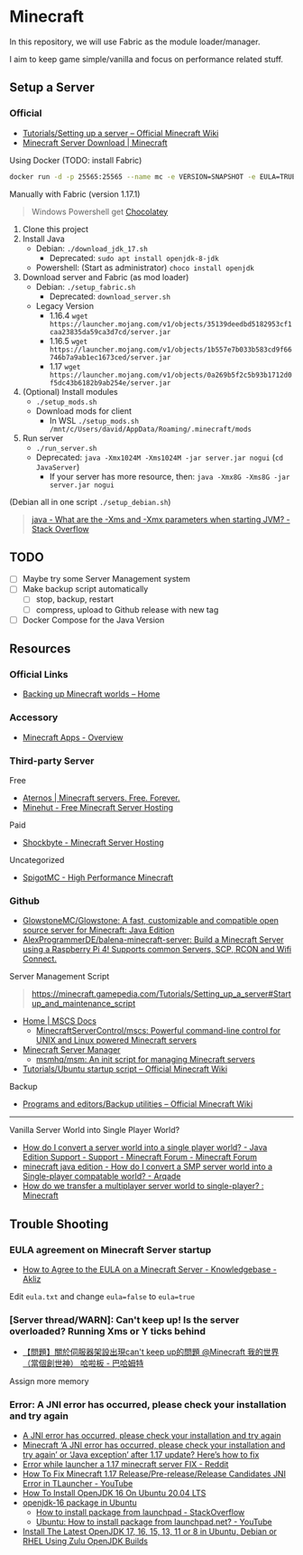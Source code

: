 # Minecraft

In this repository, we will use Fabric as the module loader/manager.

I aim to keep game simple/vanilla and focus on performance related stuff.

## Setup a Server

### Official

* [Tutorials/Setting up a server – Official Minecraft Wiki](https://minecraft.gamepedia.com/Tutorials/Setting_up_a_server)
* [Minecraft Server Download | Minecraft](https://www.minecraft.net/en-us/download/server)

Using Docker (TODO: install Fabric)

```sh
docker run -d -p 25565:25565 --name mc -e VERSION=SNAPSHOT -e EULA=TRUE itzg/minecraft-server
```

Manually with Fabric (version 1.17.1)

> Windows Powershell get [Chocolatey](https://chocolatey.org/install)

1. Clone this project
2. Install Java
   * Debian: `./download_jdk_17.sh`
     * Deprecated: `sudo apt install openjdk-8-jdk`
   * Powershell: (Start as administrator) `choco install openjdk`
3. Download server and Fabric (as mod loader)
   * Debian: `./setup_fabric.sh`
     * Deprecated: `download_server.sh`
   * Legacy Version
     * 1.16.4 `wget https://launcher.mojang.com/v1/objects/35139deedbd5182953cf1caa23835da59ca3d7cd/server.jar`
     * 1.16.5 `wget https://launcher.mojang.com/v1/objects/1b557e7b033b583cd9f66746b7a9ab1ec1673ced/server.jar`
     * 1.17 `wget https://launcher.mojang.com/v1/objects/0a269b5f2c5b93b1712d0f5dc43b6182b9ab254e/server.jar`
4. (Optional) Install modules
   * `./setup_mods.sh`
   * Download mods for client
     * In WSL `./setup_mods.sh /mnt/c/Users/david/AppData/Roaming/.minecraft/mods`
5. Run server
   * `./run_server.sh`
   * Deprecated: `java -Xmx1024M -Xms1024M -jar server.jar nogui` (`cd JavaServer`)
     * If your server has more resource, then: `java -Xmx8G -Xms8G -jar server.jar nogui`

(Debian all in one script `./setup_debian.sh`)

> [java - What are the -Xms and -Xmx parameters when starting JVM? - Stack Overflow](https://stackoverflow.com/questions/14763079/what-are-the-xms-and-xmx-parameters-when-starting-jvm)

## TODO

* [ ] Maybe try some Server Management system
* [ ] Make backup script automatically
  * [ ] stop, backup, restart
  * [ ] compress, upload to Github release with new tag
* [ ] Docker Compose for the Java Version

## Resources

### Official Links

* [Backing up Minecraft worlds – Home](https://help.minecraft.net/hc/en-us/articles/360034754912-Backing-up-Minecraft-worlds-)

### Accessory

* [Minecraft Apps - Overview](https://www.chunkbase.com/apps/)

### Third-party Server

Free

* [Aternos | Minecraft servers. Free. Forever.](https://aternos.org/)
* [Minehut - Free Minecraft Server Hosting](https://minehut.com/)

Paid

* [Shockbyte - Minecraft Server Hosting](https://shockbyte.com/)

Uncategorized

* [SpigotMC - High Performance Minecraft](https://www.spigotmc.org/)

### Github

* [GlowstoneMC/Glowstone: A fast, customizable and compatible open source server for Minecraft: Java Edition](https://github.com/GlowstoneMC/Glowstone)
* [AlexProgrammerDE/balena-minecraft-server: Build a Minecraft Server using a Raspberry Pi 4! Supports common Servers, SCP, RCON and Wifi Connect.](https://github.com/AlexProgrammerDE/balena-minecraft-server)

Server Management Script

> https://minecraft.gamepedia.com/Tutorials/Setting_up_a_server#Startup_and_maintenance_script

* [Home | MSCS Docs](https://minecraftservercontrol.github.io/docs/mscs)
  * [MinecraftServerControl/mscs: Powerful command-line control for UNIX and Linux powered Minecraft servers](https://github.com/MinecraftServerControl/mscs)
* [Minecraft Server Manager](http://msmhq.com/)
  * [msmhq/msm: An init script for managing Minecraft servers](https://github.com/msmhq/msm)
* [Tutorials/Ubuntu startup script – Official Minecraft Wiki](https://minecraft.gamepedia.com/Tutorials/Ubuntu_startup_script)

Backup

* [Programs and editors/Backup utilities – Official Minecraft Wiki](https://minecraft.gamepedia.com/Programs_and_editors/Backup_utilities)

---

Vanilla Server World into Single Player World?

* [How do I convert a server world into a single player world? - Java Edition Support - Support - Minecraft Forum - Minecraft Forum](https://www.minecraftforum.net/forums/support/java-edition-support/2455400-how-do-i-convert-a-server-world-into-a-single)
* [minecraft java edition - How do I convert a SMP server world into a Single-player compatable world? - Arqade](https://gaming.stackexchange.com/questions/188559/how-do-i-convert-a-smp-server-world-into-a-single-player-compatable-world)
* [How do we transfer a multiplayer server world to single-player? : Minecraft](https://www.reddit.com/r/Minecraft/comments/a9ytnv/how_do_we_transfer_a_multiplayer_server_world_to/)

## Trouble Shooting

### EULA agreement on Minecraft Server startup

* [How to Agree to the EULA on a Minecraft Server - Knowledgebase - Akliz](https://www.akliz.net/manage/knowledgebase/44/How-to-Agree-to-the-EULA-on-a-Minecraft-Server.html)

Edit `eula.txt` and change `eula=false` to `eula=true`

### [Server thread/WARN]: Can't keep up! Is the server overloaded? Running Xms or Y ticks behind

* [【問題】關於伺服器架設出現can't keep up的問題 @Minecraft 我的世界（當個創世神） 哈啦板 - 巴哈姆特](https://forum.gamer.com.tw/C.php?bsn=18673&snA=171740)

Assign more memory

### Error: A JNI error has occurred, please check your installation and try again

* [A JNI error has occurred, please check your installation and try again](https://bugs.mojang.com/browse/MC-225505)
* [Minecraft ‘A JNI error has occurred, please check your installation and try again’ or ‘Java exception’ after 1.17 update? Here’s how to fix](https://piunikaweb.com/2021/06/11/minecraft-jni-error-java-exception-1-17-update/)
* [Error while launcher a 1.17 minecraft server FIX - Reddit](https://www.reddit.com/r/Minecraft/comments/nv92fg/error_while_launcher_a_117_minecraft_server_fix/)
* [How To Fix Minecraft 1.17 Release/Pre-release/Release Candidates JNI Error in TLauncher - YouTube](https://www.youtube.com/watch?v=mLohOG8FQ-w)
* [How To Install OpenJDK 16 On Ubuntu 20.04 LTS](https://java.tutorials24x7.com/blog/how-to-install-openjdk-16-on-ubuntu-20-04-lts)
* [openjdk-16 package in Ubuntu](https://launchpad.net/ubuntu/+source/openjdk-16)
  * [How to install package from launchpad - StackOverflow](https://stackoverflow.com/questions/41664783/how-to-install-package-from-launchpad)
  * [Ubuntu: How to install package from launchpad.net? - YouTube](https://www.youtube.com/watch?v=YNdOYqRGQlA)
* [Install The Latest OpenJDK 17, 16, 15, 13, 11 or 8 in Ubuntu, Debian or RHEL Using Zulu OpenJDK Builds](https://www.linuxuprising.com/2019/04/install-latest-openjdk-12-11-or-8-in.html)

